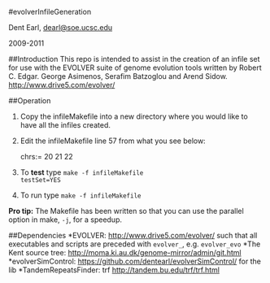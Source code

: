#evolverInfileGeneration

Dent Earl, dearl@soe.ucsc.edu

2009-2011

##Introduction
This repo is intended to assist in the creation of an infile
set for use with the EVOLVER suite of genome evolution tools
written by Robert C. Edgar. George Asimenos, Serafim Batzoglou 
and Arend Sidow. http://www.drive5.com/evolver/

##Operation
1. Copy the infileMakefile into a new directory where you would
like to have all the infiles created.
2. Edit the infileMakefile line 57 from what you see below:

    chrs:= 20 21 22

3. To **test** type <code>make -f infileMakefile testSet=YES</code>
4. To run type <code>make -f infileMakefile</code>

**Pro tip:** The Makefile has been written so that you can use the 
parallel option in make, <code>-j</code>, for a speedup.

##Dependencies
*EVOLVER: http://www.drive5.com/evolver/ such that all executables and scripts are preceded with <code>evolver_</code>, e.g. <code>evolver_evo</code>
*The Kent source tree: http://moma.ki.au.dk/genome-mirror/admin/git.html
*evolverSimControl: https://github.com/dentearl/evolverSimControl/ for the lib
*TandemRepeatsFinder: trf http://tandem.bu.edu/trf/trf.html
